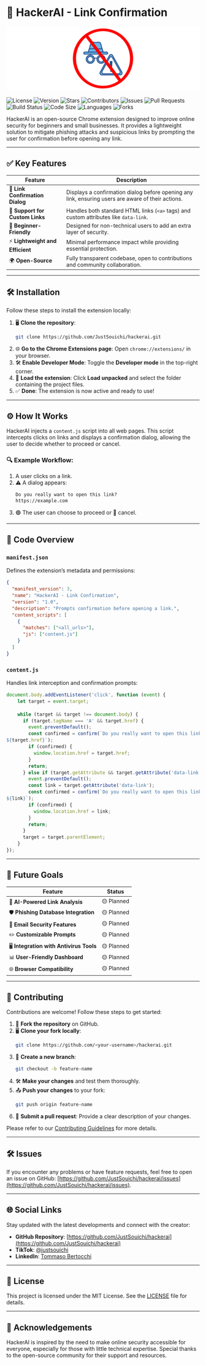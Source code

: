 # 🚀 HackerAI - Link Confirmation

![HackerAI Banner](./l.png)

![License](https://img.shields.io/github/license/JustSouichi/hackerai?style=flat-square)
![Version](https://img.shields.io/github/v/release/JustSouichi/hackerai?style=flat-square)
![Stars](https://img.shields.io/github/stars/JustSouichi/hackerai?style=social)
![Contributors](https://img.shields.io/github/contributors/JustSouichi/hackerai?style=flat-square)
![Issues](https://img.shields.io/github/issues/JustSouichi/hackerai?style=flat-square)
![Pull Requests](https://img.shields.io/github/issues-pr/JustSouichi/hackerai?style=flat-square)
![Build Status](https://img.shields.io/github/actions/workflow/status/JustSouichi/hackerai/main.yml?branch=main&style=flat-square)
![Code Size](https://img.shields.io/github/languages/code-size/JustSouichi/hackerai?style=flat-square)
![Languages](https://img.shields.io/github/languages/top/JustSouichi/hackerai?style=flat-square)
![Forks](https://img.shields.io/github/forks/JustSouichi/hackerai?style=social)

HackerAI is an open-source Chrome extension designed to improve online security for beginners and small businesses. It provides a lightweight solution to mitigate phishing attacks and suspicious links by prompting the user for confirmation before opening any link.

---

## ✅ Key Features
| Feature                         | Description                                                                                   |
|---------------------------------|-----------------------------------------------------------------------------------------------|
| 🛑 **Link Confirmation Dialog**  | Displays a confirmation dialog before opening any link, ensuring users are aware of their actions. |
| 🔗 **Support for Custom Links**  | Handles both standard HTML links (`<a>` tags) and custom attributes like `data-link`.        |
| 🤝 **Beginner-Friendly**         | Designed for non-technical users to add an extra layer of security.                          |
| ⚡ **Lightweight and Efficient** | Minimal performance impact while providing essential protection.                             |
| 🌍 **Open-Source**               | Fully transparent codebase, open to contributions and community collaboration.               |

---

## 🛠️ Installation

Follow these steps to install the extension locally:

1. 🖥️ **Clone the repository**:
   ```bash
   git clone https://github.com/JustSouichi/hackerai.git
   ```
2. 🌐 **Go to the Chrome Extensions page**:
   Open `chrome://extensions/` in your browser.
3. 🛠️ **Enable Developer Mode**:
   Toggle the **Developer mode** in the top-right corner.
4. 📂 **Load the extension**:
   Click **Load unpacked** and select the folder containing the project files.
5. ✅ **Done**:
   The extension is now active and ready to use!

---

## ⚙️ How It Works

HackerAI injects a `content.js` script into all web pages. This script intercepts clicks on links and displays a confirmation dialog, allowing the user to decide whether to proceed or cancel.

### 🔍 Example Workflow:
1. A user clicks on a link.
2. ⚠️ A dialog appears:
   ```
   Do you really want to open this link?
   https://example.com
   ```
3. 🟢 The user can choose to proceed or 🛑 cancel.

---

## 📄 Code Overview

### `manifest.json`
Defines the extension’s metadata and permissions:
```json
{
  "manifest_version": 3,
  "name": "HackerAI - Link Confirmation",
  "version": "1.0",
  "description": "Prompts confirmation before opening a link.",
  "content_scripts": [
    {
      "matches": ["<all_urls>"],
      "js": ["content.js"]
    }
  ]
}
```

### `content.js`
Handles link interception and confirmation prompts:
```javascript
document.body.addEventListener('click', function (event) {
    let target = event.target;

    while (target && target !== document.body) {
      if (target.tagName === 'A' && target.href) {
        event.preventDefault();
        const confirmed = confirm(`Do you really want to open this link?
${target.href}`);
        if (confirmed) {
          window.location.href = target.href;
        }
        return;
      } else if (target.getAttribute && target.getAttribute('data-link')) {
        event.preventDefault();
        const link = target.getAttribute('data-link');
        const confirmed = confirm(`Do you really want to open this link?
${link}`);
        if (confirmed) {
          window.location.href = link;
        }
        return;
      }
      target = target.parentElement;
    }
});
```

---

## 🎯 Future Goals

| Feature                         | Status     |
|---------------------------------|------------|
| 🤖 **AI-Powered Link Analysis** | 🟡 Planned |
| 🛡️ **Phishing Database Integration** | 🟡 Planned |
| 📧 **Email Security Features**   | 🟡 Planned |
| ✏️ **Customizable Prompts**      | 🟡 Planned |
| 🖥️ **Integration with Antivirus Tools** | 🟡 Planned |
| 📊 **User-Friendly Dashboard**   | 🟡 Planned |
| 🌐 **Browser Compatibility**     | 🟡 Planned |

---

## 🙌 Contributing

Contributions are welcome! Follow these steps to get started:

1. 🔀 **Fork the repository** on GitHub.
2. 🖥️ **Clone your fork locally**:
   ```bash
   git clone https://github.com/<your-username>/hackerai.git
   ```
3. 🌱 **Create a new branch**:
   ```bash
   git checkout -b feature-name
   ```
4. 🛠️ **Make your changes** and test them thoroughly.
5. 📤 **Push your changes** to your fork:
   ```bash
   git push origin feature-name
   ```
6. 🔁 **Submit a pull request**:
   Provide a clear description of your changes.

Please refer to our [Contributing Guidelines](CONTRIBUTING.md) for more details.

---

## 🛠️ Issues

If you encounter any problems or have feature requests, feel free to open an issue on GitHub: [https://github.com/JustSouichi/hackerai/issues](https://github.com/JustSouichi/hackerai/issues).

---

## 🌐 Social Links

Stay updated with the latest developments and connect with the creator:
- **GitHub Repository**: [https://github.com/JustSouichi/hackerai](https://github.com/JustSouichi/hackerai)
- **TikTok**: [@justsouichi](https://www.tiktok.com/@justsouichi)
- **LinkedIn**: [Tommaso Bertocchi](https://www.linkedin.com/in/tommaso-bertocchi-678ba22b5/)

---

## 📜 License

This project is licensed under the MIT License. See the [LICENSE](LICENSE) file for details.

---

## 🤝 Acknowledgements

HackerAI is inspired by the need to make online security accessible for everyone, especially for those with little technical expertise. Special thanks to the open-source community for their support and resources.
